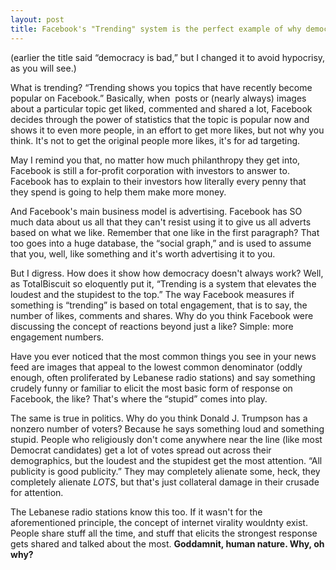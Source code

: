 ```yaml
---
layout: post
title: Facebook's "Trending" system is the perfect example of why democracy doesn't always work.
---
```

(earlier the title said “democracy is bad,” but I changed it to avoid hypocrisy, as you will see.)


What is trending? “Trending shows you topics that have recently become popular on Facebook.” Basically, when  posts or (nearly always) images about a particular topic get liked, commented and shared a lot, Facebook decides through the power of statistics that the topic is popular now and shows it to even more people, in an effort to get more likes, but not why you think. It's not to get the original people more likes, it's for ad targeting.


May I remind you that, no matter how much philanthropy they get into, Facebook is still a for-profit corporation with investors to answer to. Facebook has to explain to their investors how literally every penny that they spend is going to help them make more money.


And Facebook's main business model is advertising. Facebook has SO much data about us all that they can't resist using it to give us all adverts based on what we like. Remember that one like in the first paragraph? That too goes into a huge database, the “social graph,” and is used to assume that you, well, like something and it's worth advertising it to you.


But I digress. How does it show how democracy doesn't always work? Well, as TotalBiscuit so eloquently put it, “Trending is a system that elevates the loudest and the stupidest to the top.” The way Facebook measures if something is “trending” is based on total engagement, that is to say, the number of likes, comments and shares. Why do you think Facebook were discussing the concept of reactions beyond just a like? Simple: more engagement numbers.


Have you ever noticed that the most common things you see in your news feed are images that appeal to the lowest common denominator (oddly enough, often proliferated by Lebanese radio stations) and say something crudely funny or familiar to elicit the most basic form of response on Facebook, the like? That's where the “stupid” comes into play.


The same is true in politics. Why do you think Donald J. Trumpson has a nonzero number of voters? Because he says something loud and something stupid. People who religiously don't come anywhere near the line (like most Democrat candidates) get a lot of votes spread out across their demographics, but the loudest and the stupidest get the most attention. “All publicity is good publicity.” They may completely alienate some, heck, they completely alienate *LOTS*, but that's just collateral damage in their crusade for attention.


The Lebanese radio stations know this too. If it wasn't for the aforementioned principle, the concept of internet virality wouldnty exist. People share stuff all the time, and stuff that elicits the strongest response gets shared and talked about the most. **Goddamnit, human nature. Why, oh why?**